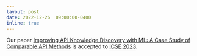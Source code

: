 ```yaml
---
layout: post
date: 2022-12-26  09:00:00-0400
inline: true
---
```


Our paper [Improving API Knowledge Discovery with ML: A Case Study of Comparable API Methods](https://dayenam.com/assets/pdf/icse23_SOREL.pdf) is accepted to [ICSE 2023](https://conf.researchr.org/home/icse-2023).
